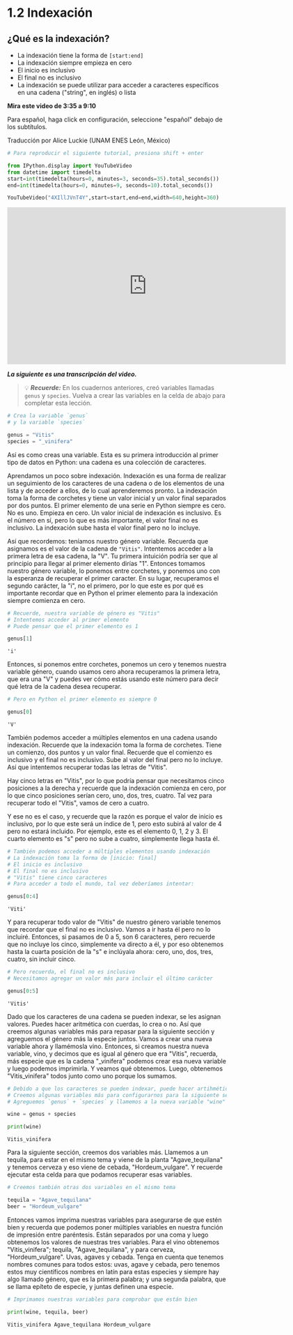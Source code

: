 # 1.2 Indexación

## ¿Qué es la indexación?
- La indexación tiene la forma de `[start:end]`
- La indexación siempre empieza en cero
- El inicio es inclusivo
- El final no es inclusivo
- La indexación se puede utilizar para acceder a caracteres específicos en una cadena ("string", en inglés) o lista

**Mira este video de 3:35 a 9:10**

Para español, haga click en configuración, seleccione "español" debajo de los subtítulos.

Traducción por Alice Luckie (UNAM ENES León, México)


```python
# Para reproducir el siguiente tutorial, presiona shift + enter

from IPython.display import YouTubeVideo
from datetime import timedelta
start=int(timedelta(hours=0, minutes=3, seconds=35).total_seconds())
end=int(timedelta(hours=0, minutes=9, seconds=10).total_seconds())

YouTubeVideo("4XIllJVnT4Y",start=start,end=end,width=640,height=360)
```





<iframe
    width="640"
    height="360"
    src="https://www.youtube.com/embed/4XIllJVnT4Y?start=215&end=550"
    frameborder="0"
    allowfullscreen
></iframe>




***La siguiente es una transcripción del video.***

>💡 ***Recuerde:*** En los cuadernos anteriores, creó variables llamadas `genus` y `species`. Vuelva a crear las variables en la celda de abajo para completar esta lección.


```python
# Crea la variable `genus`
# y la variable `species`

genus = "Vitis"
species = "_vinifera"
```

Así es como creas una variable. Esta es su primera introducción al primer tipo de datos en Python: una cadena es una colección de caracteres.

Aprendamos un poco sobre indexación. Indexación es una forma de realizar un seguimiento de los caracteres de una cadena o de los elementos de una lista y de acceder a ellos, de lo cual aprenderemos pronto. La indexación toma la forma de corchetes y tiene un valor inicial y un valor final separados por dos puntos. El primer elemento de una serie en Python siempre es cero. No es uno. Empieza en cero. Un valor inicial de indexación es inclusivo. Es el número en sí, pero lo que es más importante, el valor final no es inclusivo. La indexación sube hasta el valor final pero no lo incluye. 
    
Así que recordemos: teníamos nuestro género variable. Recuerda que asignamos es el valor de la cadena de `"Vitis"`. Intentemos acceder a la primera letra de esa cadena, la "V". Tu primera intuición podría ser que al principio para llegar al primer elemento dirías "1". Entonces tomamos
nuestro género variable, lo ponemos entre corchetes, y ponemos uno con la esperanza de recuperar el primer caracter. En su lugar, recuperamos el segundo carácter, la "i", no el primero, por lo que este es por qué es importante recordar que en Python el primer elemento para la indexación siempre comienza en cero.


```python
# Recuerde, nuestra variable de género es "Vitis"
# Intentemos acceder al primer elemento
# Puede pensar que el primer elemento es 1

genus[1]
```




    'i'



Entonces, si ponemos entre corchetes, ponemos un cero y tenemos nuestra variable género, cuando usamos cero ahora recuperamos la primera letra, que era una "V" y puedes ver cómo estás usando este número para decir qué letra de la cadena desea recuperar. 


```python
# Pero en Python el primer elemento es siempre 0

genus[0]
```




    'V'



También podemos acceder a múltiples elementos en una cadena usando indexación. Recuerde que la indexación toma la forma de corchetes. Tiene un comienzo, dos puntos y un valor final. Recuerde que el comienzo es inclusivo y el final no es inclusivo. Sube al valor del final pero no lo incluye. Así que intentemos recuperar todas las letras de "Vitis".

Hay cinco letras en "Vitis", por lo que podría pensar que necesitamos cinco posiciones a la derecha y recuerde que la indexación comienza en cero, por lo que cinco posiciones serían cero, uno, dos, tres, cuatro. Tal vez para recuperar todo el "Vitis", vamos de cero a cuatro.

Y ese no es el caso, y recuerde que la razón es porque el valor de inicio es inclusivo, por lo que este será un índice de 1, pero esto subirá al valor de 4 pero no estará incluido. Por ejemplo, este es el elemento 0, 1, 2 y 3. El cuarto elemento es "s" pero no sube a cuatro, simplemente llega hasta él.


```python
# También podemos acceder a múltiples elementos usando indexación
# La indexación toma la forma de [inicio: final]
# El inicio es inclusivo
# El final no es inclusivo
# "Vitis" tiene cinco caracteres
# Para acceder a todo el mundo, tal vez deberíamos intentar:

genus[0:4]
```




    'Viti'



Y para recuperar todo valor de "Vitis" de nuestro género variable tenemos 
que recordar que el final no es inclusivo. Vamos a ir hasta él pero no lo incluiré. Entonces, si pasamos de 0 a 5, son 6 caracteres, pero recuerde que no incluye los cinco, simplemente va directo a él, y por eso obtenemos hasta la cuarta posición de la "s" e inclúyala ahora: cero, uno, dos, tres, cuatro, sin incluir cinco.


```python
# Pero recuerda, el final no es inclusivo
# Necesitamos agregar un valor más para incluir el último carácter

genus[0:5]
```




    'Vitis'



Dado que los caracteres de una cadena se pueden indexar, se les asignan valores. Puedes hacer aritmética con cuerdas, lo crea o no. Así que 
creemos algunas variables más para repasar para la siguiente sección y agreguemos el género más la especie juntos. Vamos a crear una nueva variable ahora y llamémosla vino. Entonces, si creamos nuestra nueva variable, vino, y decimos que es igual al género que era "Vitis", recuerda, más especie que es la cadena "_vinifera" podemos crear esa nueva variable y luego podemos imprimirla. Y veamos qué obtenemos. Luego, obtenemos "Vitis_vinifera" todos junto como uno porque los sumamos.


```python
# Debido a que los caracteres se pueden indexar, puede hacer artihmética con cadenas!
# Creemos algunas variables más para configurarnos para la siguiente sección
# Agreguemos `genus` + `species` y llamemos a la nueva variable "wine"

wine = genus + species

print(wine)
```

    Vitis_vinifera


Para la siguiente sección, creemos dos variables más. Llamemos a un tequila, para estar en el mismo tema y viene de la planta "Agave_tequilana" y tenemos cerveza y eso viene de cebada, "Hordeum_vulgare". Y recuerde ejecutar esta celda para que podamos recuperar esas variables.


```python
# Creemos también otras dos variables en el mismo tema

tequila = "Agave_tequilana"
beer = "Hordeum_vulgare"
```

Entonces vamos imprima nuestras variables para asegurarse de que estén 
bien y recuerda que podemos poner múltiples variables en nuestra función de impresión entre paréntesis. Están separados por una coma y luego obtenemos los valores de nuestras tres variables. Para el vino obtenemos "Vitis_vinifera"; tequila, "Agave_tequilana", y para cerveza, "Hordeum_vulgare". Uvas, agaves y cebada. Tenga en cuenta que tenemos nombres comunes para todos estos: uvas, agave y cebada, pero tenemos estos muy científicos nombres en latín para estas especies y siempre hay algo llamado género, que es la primera palabra; y una segunda palabra, que se llama epíteto de especie, y juntas definen una especie.


```python
# Imprimamos nuestras variables para comprobar que están bien

print(wine, tequila, beer)
```

    Vitis_vinifera Agave_tequilana Hordeum_vulgare

